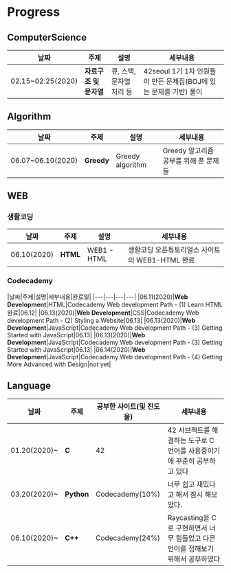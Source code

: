 # Progress

## ComputerScience

|날짜|주제|설명|세부내용|
|---|---|---|---|
|02.15~02.25(2020)|**자료구조 및 문자열**|큐, 스택, 문자열 처리 등|42seoul 1기 1차 인원들이 만든 문제집(BOJ에 있는 문제를 기반) 풀이|

## Algorithm

|날짜|주제|설명|세부내용|
|---|---|---|---|
|06.07~06.10(2020)|**Greedy**|Greedy algorithm|Greedy 알고리즘 공부를 위해 푼 문제들|

## WEB

### 생활코딩

|날짜|주제|설명|세부내용|
|---|---|---|---|
|06.10(2020)|**HTML**|WEB1 - HTML|생활코딩 오픈튜토리얼스 사이트의 WEB1-HTML 완료|

### Codecademy

|날짜|주제|설명|세부내용|완료일|
|---|---|---|---|
|06.11(2020)|**Web Development**|HTML|Codecademy Web development Path - (1) Learn HTML 완료|06.12|
|06.13(2020)|**Web Development**|CSS|Codecademy Web development Path - (2) Styling a Website|06.13|
|06.13(2020)|**Web Development**|JavaScript|Codecademy Web development Path - (3) Getting Started with JavaScript|06.13|
|06.13(2020)|**Web Development**|JavaScript|Codecademy Web development Path - (3) Getting Started with JavaScript|06.13|
|06.14(2020)|**Web Development**|JavaScript|Codecademy Web development Path - (4) Getting More Advanced with Design|not yet|

## Language

|날짜|주제|공부한 사이트(및 진도율)|세부내용|
|---|---|---|---|
|01.20(2020)~|**C**|42|42 서브젝트를 해결하는 도구로 C언어를 사용중이기에 꾸준히 공부하고 있다|
|03.20(2020)~|**Python**|Codecademy(10%)|너무 쉽고 재밌다고 해서 잠시 해보았다.|
|06.10(2020)~|**C++**|Codecademy(24%)|Raycasting을 C로 구현하면서 너무 힘들었고 다른 언어를 접해보기 위해서 공부하였다|
